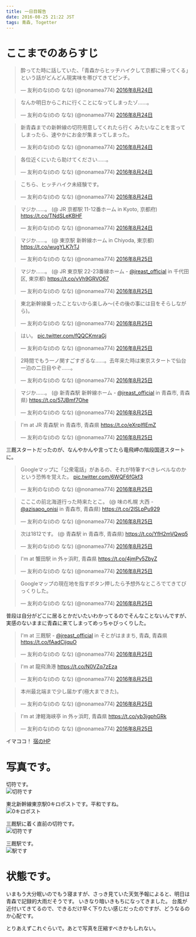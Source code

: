 ```yaml
---
title: 一日目報告
date: 2016-08-25 21:22 JST
tags: 青森, Togetter
---
```


# ここまでのあらすじ

<blockquote class="twitter-tweet" data-lang="ja"><p lang="ja" dir="ltr">酔ってた時に話していた、「青森からヒッチハイクして京都に帰ってくる」という話がどんどん現実味を帯びてきてピンチ。</p>&mdash; 友利のな(のの なな) (@nonamea774) <a href="https://twitter.com/nonamea774/status/768341589668225025">2016年8月24日</a></blockquote>
<script async src="//platform.twitter.com/widgets.js" charset="utf-8"></script>

<blockquote class="twitter-tweet" data-conversation="none" data-lang="ja"><p lang="ja" dir="ltr">なんか明日からこれに行くことになってしまったゾ……。</p>&mdash; 友利のな(のの なな) (@nonamea774) <a href="https://twitter.com/nonamea774/status/768436909794136065">2016年8月24日</a></blockquote>

<blockquote class="twitter-tweet" data-lang="ja"><p lang="ja" dir="ltr">新青森までの新幹線の切符用意してくれたら行く みたいなことを言ってしまったら、速やかにお金が集まってしまった。</p>&mdash; 友利のな(のの なな) (@nonamea774) <a href="https://twitter.com/nonamea774/status/768437906989916160">2016年8月24日</a></blockquote>

<blockquote class="twitter-tweet" data-conversation="none" data-lang="ja"><p lang="ja" dir="ltr">各位近くにいたら助けてください……。</p>&mdash; 友利のな(のの なな) (@nonamea774) <a href="https://twitter.com/nonamea774/status/768437266901446657">2016年8月24日</a></blockquote>

<blockquote class="twitter-tweet" data-conversation="none" data-lang="ja"><p lang="ja" dir="ltr">こちら、ヒッチハイク未経験です。</p>&mdash; 友利のな(のの なな) (@nonamea774) <a href="https://twitter.com/nonamea774/status/768438209072156672">2016年8月24日</a></blockquote>

<blockquote class="twitter-tweet" data-lang="ja"><p lang="ja" dir="ltr">マジか……。 (@ JR 京都駅 11-12番ホーム in Kyoto, 京都府) <a href="https://t.co/TNdSLeKBHF">https://t.co/TNdSLeKBHF</a></p>&mdash; 友利のな(のの なな) (@nonamea774) <a href="https://twitter.com/nonamea774/status/768596471411269636">2016年8月24日</a></blockquote>

<blockquote class="twitter-tweet" data-lang="ja"><p lang="ja" dir="ltr">マジか……。 (@ 東京駅 新幹線ホーム in Chiyoda, 東京都) <a href="https://t.co/wugYLK7rTJ">https://t.co/wugYLK7rTJ</a></p>&mdash; 友利のな(のの なな) (@nonamea774) <a href="https://twitter.com/nonamea774/status/768632744091979777">2016年8月25日</a></blockquote>

<blockquote class="twitter-tweet" data-lang="ja"><p lang="ja" dir="ltr">マジか……。 (@ JR 東京駅 22-23番線ホーム - <a href="https://twitter.com/JREast_official">@jreast_official</a> in 千代田区, 東京都) <a href="https://t.co/vVh9GRVO67">https://t.co/vVh9GRVO67</a></p>&mdash; 友利のな(のの なな) (@nonamea774) <a href="https://twitter.com/nonamea774/status/768643748083404800">2016年8月25日</a></blockquote>

<blockquote class="twitter-tweet" data-lang="ja"><p lang="ja" dir="ltr">東北新幹線乗ったことないから楽しみ～(その後の事には目をそらしながら)。</p>&mdash; 友利のな(のの なな) (@nonamea774) <a href="https://twitter.com/nonamea774/status/768644354877423620">2016年8月25日</a></blockquote>

<blockquote class="twitter-tweet" data-lang="ja"><p lang="ja" dir="ltr">はい。 <a href="https://t.co/fQQCKmraGj">pic.twitter.com/fQQCKmraGj</a></p>&mdash; 友利のな(のの なな) (@nonamea774) <a href="https://twitter.com/nonamea774/status/768675141144317952">2016年8月25日</a></blockquote>

<blockquote class="twitter-tweet" data-lang="ja"><p lang="ja" dir="ltr">2時間でもう一ノ関すごすぎるな……。去年来た時は東京スタートで仙台一泊の二日目やぞ……。</p>&mdash; 友利のな(のの なな) (@nonamea774) <a href="https://twitter.com/nonamea774/status/768678381151846400">2016年8月25日</a></blockquote>

<blockquote class="twitter-tweet" data-lang="ja"><p lang="ja" dir="ltr">マジか……。 (@ 新青森駅 新幹線ホーム - <a href="https://twitter.com/JREast_official">@jreast_official</a> in 青森市, 青森県) <a href="https://t.co/57JBmf7Ohe">https://t.co/57JBmf7Ohe</a></p>&mdash; 友利のな(のの なな) (@nonamea774) <a href="https://twitter.com/nonamea774/status/768696952380874752">2016年8月25日</a></blockquote>

<blockquote class="twitter-tweet" data-lang="ja"><p lang="ja" dir="ltr">I&#39;m at JR 青森駅 in 青森市, 青森県 <a href="https://t.co/eXrpIfIEmZ">https://t.co/eXrpIfIEmZ</a></p>&mdash; 友利のな(のの なな) (@nonamea774) <a href="https://twitter.com/nonamea774/status/768701709375905792">2016年8月25日</a></blockquote>

三厩スタートだったのが、なんやかんや言ってたら竜飛岬の階段国道スタートに。

<blockquote class="twitter-tweet" data-lang="ja"><p lang="ja" dir="ltr">Googleマップに「公衆電話」があるの、それが特筆すべきレベルなのかという恐怖を覚えた。 <a href="https://t.co/6WQF6fGkf3">pic.twitter.com/6WQF6fGkf3</a></p>&mdash; 友利のな(のの なな) (@nonamea774) <a href="https://twitter.com/nonamea774/status/768704666918006784">2016年8月25日</a></blockquote>

<blockquote class="twitter-tweet" data-lang="ja"><p lang="ja" dir="ltr">こここの前北海道行った時来たとこ。 (@ 味の札幌 大西 - <a href="https://twitter.com/azisapo_onisi">@azisapo_onisi</a> in 青森市, 青森県) <a href="https://t.co/2lSLpPu929">https://t.co/2lSLpPu929</a></p>&mdash; 友利のな(のの なな) (@nonamea774) <a href="https://twitter.com/nonamea774/status/768706929350873088">2016年8月25日</a></blockquote>

<blockquote class="twitter-tweet" data-lang="ja"><p lang="ja" dir="ltr">次は1812です。 (@ 青森駅 in 青森市, 青森県) <a href="https://t.co/YfH2mVQwq5">https://t.co/YfH2mVQwq5</a></p>&mdash; 友利のな(のの なな) (@nonamea774) <a href="https://twitter.com/nonamea774/status/768719099539128320">2016年8月25日</a></blockquote>

<blockquote class="twitter-tweet" data-lang="ja"><p lang="ja" dir="ltr">I&#39;m at 蟹田駅 in 外ヶ浜町, 青森県 <a href="https://t.co/4jmPv5ZbyZ">https://t.co/4jmPv5ZbyZ</a></p>&mdash; 友利のな(のの なな) (@nonamea774) <a href="https://twitter.com/nonamea774/status/768747562627104772">2016年8月25日</a></blockquote>

<blockquote class="twitter-tweet" data-lang="ja"><p lang="ja" dir="ltr">Googleマップの現在地を指すボタン押したら予想外なところでてきてびっくりした。</p>&mdash; 友利のな(のの なな) (@nonamea774) <a href="https://twitter.com/nonamea774/status/768750319010406400">2016年8月25日</a></blockquote>

普段は自分がどこに居るとかだいたいわかってるのでそんなことないんですが、実感のないままに青森に来てしまってめっちゃびっくりした。

<blockquote class="twitter-tweet" data-lang="ja"><p lang="ja" dir="ltr">I&#39;m at 三厩駅 - <a href="https://twitter.com/JREast_official">@jreast_official</a> in そとがはままち, 青森, 青森県 <a href="https://t.co/fAadCijquO">https://t.co/fAadCijquO</a></p>&mdash; 友利のな(のの なな) (@nonamea774) <a href="https://twitter.com/nonamea774/status/768762311817433089">2016年8月25日</a></blockquote>

<blockquote class="twitter-tweet" data-lang="ja"><p lang="ja" dir="ltr">I&#39;m at 龍飛漁港 <a href="https://t.co/N0VZq7zEza">https://t.co/N0VZq7zEza</a></p>&mdash; 友利のな(のの なな) (@nonamea774) <a href="https://twitter.com/nonamea774/status/768769699136036864">2016年8月25日</a></blockquote>

<blockquote class="twitter-tweet" data-lang="ja"><p lang="ja" dir="ltr">本州最北端まで少し届かず(極大まできた)。</p>&mdash; 友利のな(のの なな) (@nonamea774) <a href="https://twitter.com/nonamea774/status/768771884527685633">2016年8月25日</a></blockquote>

<blockquote class="twitter-tweet" data-lang="ja"><p lang="ja" dir="ltr">I&#39;m at 津軽海峡亭 in 外ヶ浜町, 青森県 <a href="https://t.co/yb3jgphGRk">https://t.co/yb3jgphGRk</a></p>&mdash; 友利のな(のの なな) (@nonamea774) <a href="https://twitter.com/nonamea774/status/768789595047747584">2016年8月25日</a></blockquote>

イマココ！ [宿のHP](http://kaikyotei.tumblr.com/)

# 写真です。

切符です。<br />
![切符です](/blog/2016/08/25/IMG_6401.JPG)

東北新幹線東京駅0キロポストです。平和ですね。<br />
![0キロポスト](/blog/2016/08/25/IMG_6421.JPG)

三厩駅に着く直前の切符です。<br />
![切符です](/blog/2016/08/25/IMG_6497.JPG)

三厩駅です。<br />
![駅です](/blog/2016/08/25/IMG_6498.JPG)

# 状態です。

いまもう大分眠いのでもう寝ますが、さっき見ていた天気予報によると、明日は青森で記録的大雨だそうです。
いきなり暗いきもちになってきました。
台風が近付いてきてるので、できるだけ早く下りたい感じだったのですが、どうなるのか心配です。

とりあえずこれぐらいで。あとで写真を圧縮すべきかもしれない。
